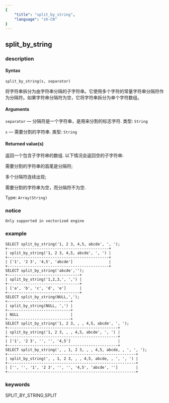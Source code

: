 ```yaml
---
{
    "title": "split_by_string",
    "language": "zh-CN"
}
---
```


<!-- 
Licensed to the Apache Software Foundation (ASF) under one
or more contributor license agreements.  See the NOTICE file
distributed with this work for additional information
regarding copyright ownership.  The ASF licenses this file
to you under the Apache License, Version 2.0 (the
"License"); you may not use this file except in compliance
with the License.  You may obtain a copy of the License at
  http://www.apache.org/licenses/LICENSE-2.0
Unless required by applicable law or agreed to in writing,
software distributed under the License is distributed on an
"AS IS" BASIS, WITHOUT WARRANTIES OR CONDITIONS OF ANY
KIND, either express or implied.  See the License for the
specific language governing permissions and limitations
under the License.
-->

## split_by_string 

### description

#### Syntax

```
split_by_string(s, separator)
```
将字符串拆分为由字符串分隔的子字符串。它使用多个字符的常量字符串分隔符作为分隔符。如果字符串分隔符为空，它将字符串拆分为单个字符数组。

#### Arguments

`separator` — 分隔符是一个字符串，是用来分割的标志字符. 类型: `String`

`s` — 需要分割的字符串. 类型: `String`

#### Returned value(s)

返回一个包含子字符串的数组. 以下情况会返回空的子字符串:

需要分割的字符串的首尾是分隔符;

多个分隔符连续出现;

需要分割的字符串为空，而分隔符不为空.

Type: `Array(String)`

### notice

`Only supported in vectorized engine`

### example

```
SELECT split_by_string('1, 2 3, 4,5, abcde', ', ');
+---------------------------------------------+
| split_by_string('1, 2 3, 4,5, abcde', ', ') |
+---------------------------------------------+
| ['1', '2 3', '4,5', 'abcde']                |
+---------------------------------------------+
SELECT split_by_string('abcde','');
+--------------------------------+
| split_by_string('1,2,3,', ',') |
+--------------------------------+
| ['a', 'b', 'c', 'd', 'e']      |
+--------------------------------+
SELECT split_by_string(NULL,',');
+----------------------------+
| split_by_string(NULL, ',') |
+----------------------------+
| NULL                       |
+----------------------------+
SELECT split_by_string('1, 2 3, , , 4,5, abcde', ', ');
+-------------------------------------------------+
| split_by_string('1, 2 3, , , 4,5, abcde', ', ') |
+-------------------------------------------------+
| ['1', '2 3', '', '', '4,5']                     |
+-------------------------------------------------+
SELECT split_by_string(', , 1, 2 3, , , 4,5, abcde, , ', ', ');
+---------------------------------------------------------+
| split_by_string(', , 1, 2 3, , , 4,5, abcde, , ', ', ') |
+---------------------------------------------------------+
| ['', '', '1', '2 3', '', '', '4,5', 'abcde', '']        |
+---------------------------------------------------------+
```
### keywords

SPLIT_BY_STRING,SPLIT